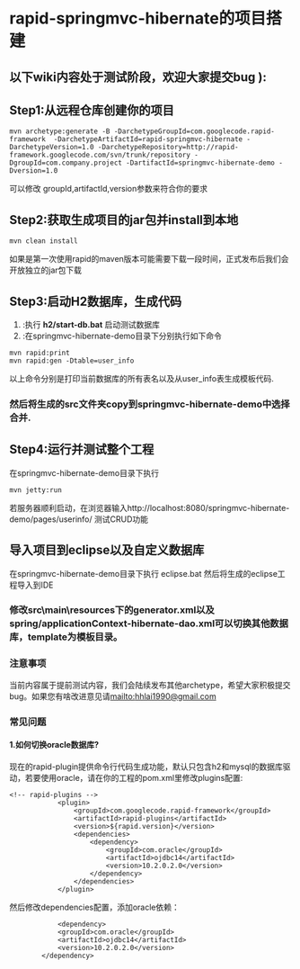 # rapid-springmvc-hibernate的项目搭建 #
## 以下wiki内容处于测试阶段，欢迎大家提交bug ): ##

## Step1:从远程仓库创建你的项目 ##
```
mvn archetype:generate -B -DarchetypeGroupId=com.googlecode.rapid-framework  -DarchetypeArtifactId=rapid-springmvc-hibernate -DarchetypeVersion=1.0 -DarchetypeRepository=http://rapid-framework.googlecode.com/svn/trunk/repository -DgroupId=com.company.project -DartifactId=springmvc-hibernate-demo -Dversion=1.0
```
可以修改 groupId,artifactId,version参数来符合你的要求

## Step2:获取生成项目的jar包并install到本地 ##
```
mvn clean install 
```
如果是第一次使用rapid的maven版本可能需要下载一段时间，正式发布后我们会开放独立的jar包下载

## Step3:启动H2数据库，生成代码 ##
  1. :执行 **h2/start-db.bat** 启动测试数据库
  1. :在springmvc-hibernate-demo目录下分别执行如下命令
```
mvn rapid:print
mvn rapid:gen -Dtable=user_info
```
以上命令分别是打印当前数据库的所有表名以及从user\_info表生成模板代码.
### 然后将生成的src文件夹copy到springmvc-hibernate-demo中选择合并. ###

## Step4:运行并测试整个工程 ##
在springmvc-hibernate-demo目录下执行
```
mvn jetty:run
```
若服务器顺利启动，在浏览器输入http://localhost:8080/springmvc-hibernate-demo/pages/userinfo/  测试CRUD功能

## 导入项目到eclipse以及自定义数据库 ##
在springmvc-hibernate-demo目录下执行
eclipse.bat
然后将生成的eclipse工程导入到IDE
### 修改src\main\resources下的generator.xml以及spring/applicationContext-hibernate-dao.xml可以切换其他数据库，template为模板目录。 ###

### 注意事项 ###
当前内容属于提前测试内容，我们会陆续发布其他archetype，希望大家积极提交bug。如果您有啥改进意见请[mailto:hhlai1990@gmail.com](mailto:hhlai1990@gmail.com)

### 常见问题 ###
#### 1.如何切换oracle数据库? ####
现在的rapid-plugin提供命令行代码生成功能，默认只包含h2和mysql的数据库驱动，若要使用oracle，请在你的工程的pom.xml里修改plugins配置:
```
<!-- rapid-plugins -->
			<plugin>
				<groupId>com.googlecode.rapid-framework</groupId>
				<artifactId>rapid-plugins</artifactId>
				<version>${rapid.version}</version>
				<dependencies>
					<dependency>
						<groupId>com.oracle</groupId>
						<artifactId>ojdbc14</artifactId>
						<version>10.2.0.2.0</version>
					</dependency>
				</dependencies>
			</plugin>
```
然后修改dependencies配置，添加oracle依赖：
```
	        <dependency>
			<groupId>com.oracle</groupId>
			<artifactId>ojdbc14</artifactId>
			<version>10.2.0.2.0</version>
		</dependency>
```